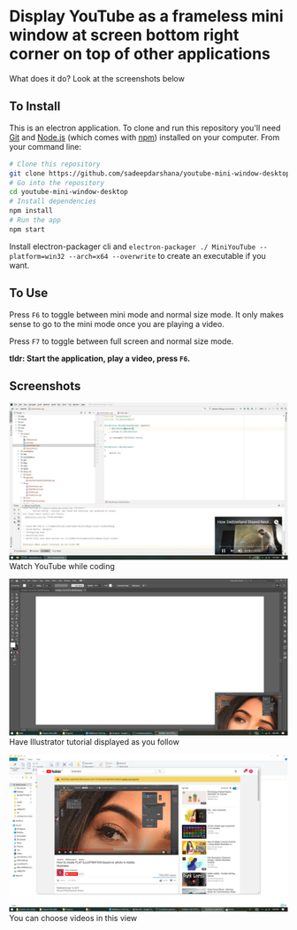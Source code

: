 # Display YouTube as a frameless mini window at screen bottom right corner on top of other applications
What does it do? Look at the screenshots below
## To Install
This is an electron application.
To clone and run this repository you'll need [Git](https://git-scm.com) and [Node.js](https://nodejs.org/en/download/) (which comes with [npm](http://npmjs.com)) installed on your computer. From your command line:

```bash
# Clone this repository
git clone https://github.com/sadeepdarshana/youtube-mini-window-desktop
# Go into the repository
cd youtube-mini-window-desktop
# Install dependencies
npm install
# Run the app
npm start
```
Install electron-packager cli and ```electron-packager ./ MiniYouTube --platform=win32 --arch=x64 --overwrite``` to create an executable if you want.

## To Use
Press ```F6``` to toggle between mini mode and normal size mode. It only makes sense to go to the mini mode once you are playing a video.

Press ```F7``` to toggle between full screen and normal size mode.

**tldr: Start the application, play a video, press ```F6```.**

## Screenshots
![Image 1](/README_IMAGE1.jpg)
Watch YouTube while coding

![Image 2](/README_IMAGE2.jpg)
Have Illustrator tutorial displayed as you follow

![Image 2](/README_IMAGE3.png)
You can choose videos in this view
